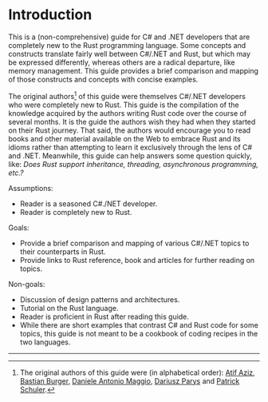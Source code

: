 # Introduction

This is a (non-comprehensive) guide for C# and .NET developers that are
completely new to the Rust programming language. Some concepts and constructs
translate fairly well between C#/.NET and Rust, but which may be expressed
differently, whereas others are a radical departure, like memory management.
This guide provides a brief comparison and mapping of those constructs and
concepts with concise examples.

The original authors[^authors] of this guide were themselves C#/.NET
developers who were completely new to Rust. This guide is the compilation of
the knowledge acquired by the authors writing Rust code over the course of
several months. It is the guide the authors wish they had when they started on
their Rust journey. That said, the authors would encourage you to read books
and other material available on the Web to embrace Rust and its idioms rather
than attempting to learn it exclusively through the lens of C# and .NET.
Meanwhile, this guide can help answers some question quickly, like: _Does Rust
support inheritance, threading, asynchronous programming, etc.?_

Assumptions:

- Reader is a seasoned C#./NET developer.
- Reader is completely new to Rust.

Goals:

- Provide a brief comparison and mapping of various C#/.NET topics to their
  counterparts in Rust.
- Provide links to Rust reference, book and articles for further reading on
  topics.

Non-goals:

- Discussion of design patterns and architectures.
- Tutorial on the Rust language.
- Reader is proficient in Rust after reading this guide.
- While there are short examples that contrast C# and Rust code for some
  topics, this guide is not meant to be a cookbook of coding recipes in the
  two languages.

---
[^authors]: The original authors of this guide were (in alphabetical order):
[Atif Aziz], [Bastian Burger], [Daniele Antonio Maggio], [Dariusz Parys] and
[Patrick Schuler].

  [Atif Aziz]: https://github.com/atifaziz
  [Bastian Burger]: https://github.com/bastbu
  [Daniele Antonio Maggio]: https://github.com/danigian
  [Dariusz Parys]: https://github.com/dariuszparys
  [Patrick Schuler]: https://github.com/p-schuler
